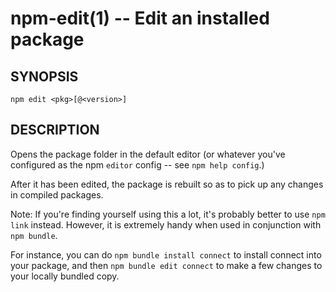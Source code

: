 npm-edit(1) -- Edit an installed package
========================================

## SYNOPSIS

    npm edit <pkg>[@<version>]

## DESCRIPTION

Opens the package folder in the default editor (or whatever you've
configured as the npm `editor` config -- see `npm help config`.)

After it has been edited, the package is rebuilt so as to pick up any
changes in compiled packages.

Note: If you're finding yourself using this a lot, it's probably better
to use `npm link` instead.  However, it is extremely handy when used in
conjunction with `npm bundle`.

For instance, you can do `npm bundle install connect` to install connect
into your package, and then `npm bundle edit connect` to make a few
changes to your locally bundled copy.
